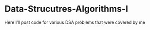 # Data-Strucutres-Algorithms-I
Here I'll post code for various DSA problems that were covered by me 
